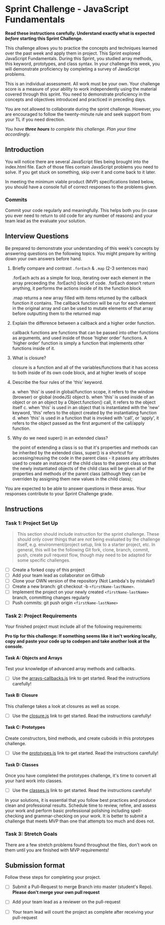 # Sprint Challenge - JavaScript Fundamentals

**Read these instructions carefully. Understand exactly what is expected _before_ starting this Sprint Challenge.**

This challenge allows you to practice the concepts and techniques learned over the past week and apply them in project. This Sprint explored JavaScript Fundamentals. During this Sprint, you studied array methods, this keyword, prototypes, and class syntax. In your challenge this week, you will demonstrate proficiency by completing a survey of JavaScript problems.

This is an individual assessment. All work must be your own. Your challenge score is a measure of your ability to work independently using the material covered through this sprint. You need to demonstrate proficiency in the concepts and objectives introduced and practiced in preceding days.

You are not allowed to collaborate during the sprint challenge. However, you are encouraged to follow the twenty-minute rule and seek support from your TL if you need direction. 

_You have **three hours** to complete this challenge. Plan your time accordingly._


## Introduction

You will notice there are several JavaScript files being brought into the index.html file.  Each of those files contain JavaScript problems you need to solve.  If you get stuck on something, skip over it and come back to it later.

In meeting the minimum viable product (MVP) specifications listed below, you should have a console full of correct responses to the problems given.

### Commits

Commit your code regularly and meaningfully. This helps both you (in case you ever need to return to old code for any number of reasons) and your team lead as the evaluate your solution.

## Interview Questions

Be prepared to demonstrate your understanding of this week's concepts by answering questions on the following topics. You might prepare by writing down your own answers before hand.

1. Briefly compare and contrast `.forEach` & `.map` (2-3 sentences max)

    .forEach acts as a simple for loop, iterating over each element in the array preceeding the .forEach() block of code. .forEach doesn't return anything, it performs the actions inside of its the function block

    .map returns a new array filled with items returned by the callback function it contains. The callback function will be run for each element in the original array and can be used to mutate elements of that array before outputting them to the returned map

2. Explain the difference between a callback and a higher order function.

    callback functions are functions that can be passed into other functions as arguments, and used inside of those 'higher order' functions. A 'higher order' function is simply a function that implements other functions inside of it.

3. What is closure?

    closure is a function and all of the variables/functions that it has access to both inside of its own code block, and at higher levels of scope

4. Describe the four rules of the 'this' keyword.

    a. when 'this' is used in global/function scope, it refers to the window (browser) or global (nodeJS) object
    b. when 'this' is used inside of an object or on an object by a Object.function() call, it refers to the object itself
    c. when 'this' is used in an object that is instantiated with the 'new' keyword, 'this' refers to the object created by the instantiating function
    d. when 'this' is used in a function that is invoked with 'call', or 'apply', it refers to the object passed as the first argument of the call/apply function.

5. Why do we need super() in an extended class?

    the point of extending a class is so that it's properties and methods can be inherited by the extended class, super() is a shortcut for accessing/reusing the code in the parent class - it passes any attributes used to create an instance of the child class to the parent class so that the newly instantiated objects of the child class will be given all of the properties and methods of the parent class (although they can be overriden by assigning them new values in the child class);

You are expected to be able to answer questions in these areas. Your responses contribute to your Sprint Challenge grade. 

## Instructions

### Task 1: Project Set Up

> This section should include instruction for the sprint challenge. These should only cover things that are _not_ being evaluated by the challenge itself, e.g. environment/project setup, link to a starter project, etc. In general, this will be the following Git fork, clone, branch, commit, push, create pull request flow, though may need to be adapted for some specific challenges.

- [ ] Create a forked copy of this project
- [ ] Add your team lead as collaborator on Github
- [ ] Clone your OWN version of the repository (Not Lambda's by mistake!)
- [ ] Create a new branch: git checkout -b `<firstName-lastName>`.
- [ ] Implement the project on your newly created `<firstName-lastName>` branch, committing changes regularly
- [ ] Push commits: git push origin `<firstName-lastName>`

### Task 2: Project Requirements

Your finished project must include all of the following requirements:

**Pro tip for this challenge: If something seems like it isn't working locally, copy and paste your code up to codepen and take another look at the console.**

#### Task A: Objects and Arrays

Test your knowledge of advanced array methods and callbacks.
* [ ] Use the [arrays-callbacks.js](challenges/arrays-callbacks.js) link to get started.  Read the instructions carefully!

#### Task B: Closure

This challenge takes a look at closures as well as scope. 
* [ ] Use the [closure.js](challenges/closure.js) link to get started. Read the instructions carefully!

#### Task C: Prototypes

Create constructors, bind methods, and create cuboids in this prototypes challenge.
* [ ] Use the [prototypes.js](challenges/prototypes.js) link to get started. Read the instructions carefully!

#### Task D: Classes

Once you have completed the prototypes challenge, it's time to convert all your hard work into classes.
* [ ] Use the [classes.js](challenges/classes.js) link to get started. Read the instructions carefully!

In your solutions, it is essential that you follow best practices and produce clean and professional results. Schedule time to review, refine, and assess your work and perform basic professional polishing including spell-checking and grammar-checking on your work. It is better to submit a challenge that meets MVP than one that attempts too much and does not.

### Task 3: Stretch Goals 

There are a few stretch problems found throughout the files, don't work on them until you are finished with MVP requirements!

## Submission format

Follow these steps for completing your project.

- [ ] Submit a Pull-Request to merge <firstName-lastName> Branch into master (student's  Repo). **Please don't merge your own pull request**
- [ ] Add your team lead as a reviewer on the pull-request
- [ ] Your team lead will count the project as complete after receiving your pull-request


